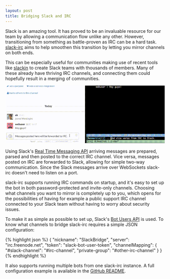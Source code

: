 ```yaml
---
layout: post
title: Bridging Slack and IRC
---
```


Slack is an amazing tool. It has proved to be an invaluable resource for our
team by allowing a communication flow unlike any other. However, transitioning from
something as battle-proven as IRC can be a hard task.
[slack-irc](https://github.com/ekmartin/slack-irc) aims to help smoothen this
transition by letting you mirror channels on both ends.

This can be especially useful for communities making use of recent
tools like [slackin](http://rauchg.com/slackin/) to create Slack teams with thousands of
members. Many of these already have thriving IRC channels, and connecting them
could hopefully result in a merging of communities.

![slack-irc](/images/slack-irc.gif)

Using Slack's [Real Time Messaging API](https://api.slack.com/rtm) arriving messages are prepared, parsed and then posted
to the correct IRC channel. Vice versa, messages posted on IRC are 
forwarded to Slack, allowing for simple two-way communication. Since the Slack
messages arrive over WebSockets slack-irc doesn't need to listen on a port.

slack-irc supports running IRC commands on startup, and it's easy to set up the
bot in both password-protected and invite-only channels. Choosing what channels you want
to mirror is completely up to you, which opens for the possibilities of having for example 
a public support IRC channel connected to your Slack team without having to
worry about security issues.

To make it as simple as possible to set up, Slack's [Bot Users
API](https://api.slack.com/bot-users) is used. To know what channels to bridge
slack-irc requires a simple JSON configuration:

{% highlight json %}
{
    "nickname": "SlackBridge",
    "server": "irc.freenode.net",
    "token": "slack-bot-user-token",
    "channelMapping": {
        "#slack-channel": "#irc-channel",
        "private-group": "#other-irc-channel"
    }
}
{% endhighlight %}

It also supports running multiple bots from one slack-irc instance. A full
configuration example is available in the
[GitHub README](https://github.com/ekmartin/slack-irc).

